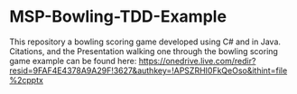 # MSP-Bowling-TDD-Example
This repository a bowling scoring game developed using C# and in Java.
Citations, and the Presentation walking one through the bowling scoring game example can be found here:
https://onedrive.live.com/redir?resid=9FAF4E4378A9A29F!3627&authkey=!APSZRHI0FkQeOso&ithint=file%2cpptx
